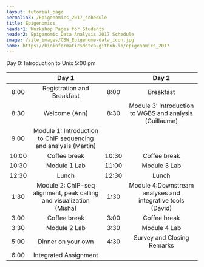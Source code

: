 ```yaml
---
layout: tutorial_page
permalink: /Epigenomics_2017_schedule
title: Epigenomics
header1: Workshop Pages for Students
header2: Epigenomic Data Analysis 2017 Schedule
image: /site_images/CBW_Epigenome-data_icon.jpg
home: https://bioinformaticsdotca.github.io/epigenomics_2017
---
```


Day 0: Introduction to Unix 5:00 pm

| | **Day 1** | | **Day 2** |  
| :---: | :---: | :---: | :---: |  
| 8:00 | Registration and Breakfast | 8:00 | Breakfast |  
| 8:30 | Welcome (Ann) | 8:30 | Module 3: Introduction to WGBS and analysis (Guillaume) |  
| 9:00 | Module 1: Introduction to ChIP sequencing and analysis (Martin) | | |  
| 10:00 | Coffee break | 10:30 | Coffee break |  
| 10:30 | Module 1 Lab | 11:00 | Module 3 Lab |  
| 12:30 | Lunch | 12:30 | Lunch |  
| 1:30 | Module 2: ChIP-seq alignment, peak calling and visualization (Misha) | 1:30 | Module 4:Downstream analyses and integrative tools (David) |  
| 3:00 | Coffee break | 3:00 | Coffee break |  
| 3:30 | Module 2 Lab | 3:30 | Module 4 Lab |  
| 5:00 | Dinner on your own | 4:30 | Survey and Closing Remarks |  
| 6:00 | Integrated Assignment | | |     
